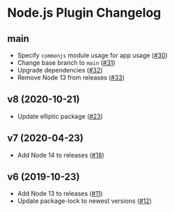 # Node.js Plugin Changelog

## main
- Specify `commonjs` module usage for app usage ([#30](https://github.com/heroku/heroku-nodejs-plugin/pull/30))
- Change base branch to `main` ([#31](https://github.com/heroku/heroku-nodejs-plugin/pull/31))
- Upgrade dependencies ([#32](https://github.com/heroku/heroku-nodejs-plugin/pull/32))
- Remove Node 13 from releases ([#33](https://github.com/heroku/heroku-nodejs-plugin/pull/33))

## v8 (2020-10-21)
- Update elliptic package ([#23](https://github.com/heroku/heroku-nodejs-plugin/pull/23))

## v7 (2020-04-23)
- Add Node 14 to releases ([#18](https://github.com/heroku/heroku-nodejs-plugin/pull/18))

## v6 (2019-10-23)
- Add Node 13 to releases ([#11](https://github.com/heroku/heroku-nodejs-plugin/pull/11))
- Update package-lock to newest versions ([#12](https://github.com/heroku/heroku-nodejs-plugin/pull/12))
